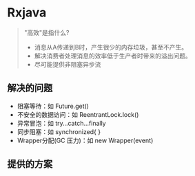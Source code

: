 # Rxjava

> "高效"是指什么?
> * 消息从A传递到B时，产生很少的内存垃圾，甚至不产生。
> * 解决消费者处理消息的效率低于生产者时带来的溢出问题。
> * 尽可能提供非阻塞异步流

## 解决的问题

* 阻塞等待：如 Future.get\(\)
* 不安全的数据访问：如 ReentrantLock.lock\(\)
* 异常冒泡：如 try…​catch…​finally
* 同步阻塞：如 synchronized{ }
* Wrapper分配\(GC 压力\)：如 new Wrapper\(event\)

## 提供的方案

